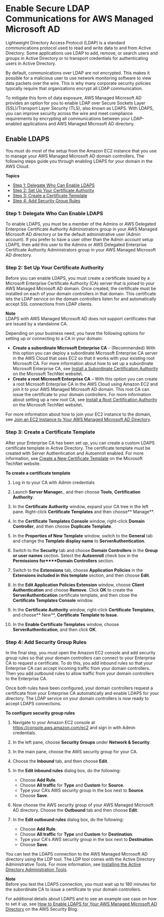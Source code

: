 # Enable Secure LDAP Communications for AWS Managed Microsoft AD<a name="ms_ad_ldap"></a>

Lightweight Directory Access Protocol \(LDAP\) is a standard communications protocol used to read and write data to and from Active Directory\. Some applications use LDAP to add, remove, or search users and groups in Active Directory or to transport credentials for authenticating users in Active Directory\. 

By default, communications over LDAP are not encrypted\. This makes it possible for a malicious user to use network monitoring software to view data packets over the wire\. This is why many corporate security policies typically require that organizations encrypt all LDAP communication\. 

To mitigate this form of data exposure, AWS Managed Microsoft AD provides an option for you to enable LDAP over Secure Sockets Layer \(SSL\)/Transport Layer Security \(TLS\), also known as LDAPS\. With LDAPS, you can improve security across the wire and meet compliance requirements by encrypting all communications between your LDAP\-enabled applications and AWS Managed Microsoft AD directory\.

## Enable LDAPS<a name="enableldaps"></a>

You must do most of the setup from the Amazon EC2 instance that you use to manage your AWS Managed Microsoft AD domain controllers\. The following steps guide you through enabling LDAPS for your domain in the AWS Cloud\.

**Topics**
+ [Step 1: Delegate Who Can Enable LDAPS](#grantpermsldaps)
+ [Step 2: Set Up Your Certificate Authority](#setupca)
+ [Step 3: Create a Certificate Template](#createcustomcert)
+ [Step 4: Add Security Group Rules](#addgrouprules)

### Step 1: Delegate Who Can Enable LDAPS<a name="grantpermsldaps"></a>

To enable LDAPS, you must be a member of the Admins or AWS Delegated Enterprise Certificate Authority Administrators group in your AWS Managed Microsoft AD directory or be the default administrative user \(Admin account\)\. If you prefer to have a user other than the Admin account setup LDAPS, then add this user to the Admins or AWS Delegated Enterprise Certificate Authority Administrators group in your AWS Managed Microsoft AD directory\.

### Step 2: Set Up Your Certificate Authority<a name="setupca"></a>

Before you can enable LDAPS, you must create a certificate issued by a Microsoft Enterprise Certificate Authority \(CA\) server that is joined to your AWS Managed Microsoft AD domain\. Once created, the certificate must be installed on each of your domain controllers in that domain\. This certificate lets the LDAP service on the domain controllers listen for and automatically accept SSL connections from LDAP clients\. 

**Note**  
LDAPS with AWS Managed Microsoft AD does not support certificates that are issued by a standalone CA\. 

Depending on your business need, you have the following options for setting up or connecting to a CA in your domain: 
+ **Create a subordinate Microsoft Enterprise CA** – \(Recommended\) With this option you can deploy a subordinate Microsoft Enterprise CA server in the AWS Cloud that uses EC2 so that it works with your existing root Microsoft CA\. For more information about how to set up a subordinate Microsoft Enterprise CA, see [Install a Subordinate Certification Authority](https://technet.microsoft.com/en-us/library/cc772192(v=ws.11).aspx) on the Microsoft TechNet website\.
+ **Create a root Microsoft Enterprise CA** – With this option you can create a root Microsoft Enterprise CA in the AWS Cloud using Amazon EC2 and join it to your AWS Managed Microsoft AD domain\. This root CA can issue the certificate to your domain controllers\. For more information about setting up a new root CA, see [Install a Root Certification Authority](https://technet.microsoft.com/en-us/library/cc731183(v=ws.11).aspx) on the Microsoft TechNet website\.

For more information about how to join your EC2 instance to the domain, see [Join an EC2 Instance to Your AWS Managed Microsoft AD Directory](ms_ad_join_instance.md)\.

### Step 3: Create a Certificate Template<a name="createcustomcert"></a>

After your Enterprise CA has been set up, you can create a custom LDAPS certificate template in Active Directory\. The certificate template must be created with Server Authentication and Autoenroll enabled\. For more information, see [Create a New Certificate Template](https://technet.microsoft.com/en-us/library/cc753370.aspx) on the Microsoft TechNet website\. 

**To create a certificate template**

1. Log in to your CA with Admin credentials

1. Launch **Server Manager\.**, and then choose **Tools**, **Certification Authority**\.

1. In the **Certificate Authority** window, expand your CA tree in the left pane\. Right\-click **Certificate Templates** and then choose** Manage**\.

1. In the **Certificate Templates Console** window, right\-click **Domain Controller**, and then choose **Duplicate Template**\.

1. In the **Properties of New Template** window, switch to the **General** tab and change the **Template display name** to **ServerAuthentication**\.

1. Switch to the **Security** tab and choose **Domain Controllers** in the **Group or user names** section\. Select the **Autoenroll** check box in the **Permissions for****Domain Controllers** section\.

1. Switch to the **Extensions** tab, choose **Application Policies** in the **Extensions included in this template** section, and then choose **Edit**\.

1. In the **Edit Application Policies Extension** window, choose **Client Authentication** and choose **Remove**\. Click **OK** to create the **ServerAuthentication** certificate template, and then close the **Certificate Templates Console** window\.

1. In the **Certificate Authority** window, right\-click **Certificate Templates**, and choose** New**, **Certificate Template to Issue**\.

1. In the **Enable Certificate Templates** window, choose **ServerAuthentication**, and then click **OK**\.

### Step 4: Add Security Group Rules<a name="addgrouprules"></a>

In the final step, you must open the Amazon EC2 console and add security group rules so that your domain controllers can connect to your Enterprise CA to request a certificate\. To do this, you add inbound rules so that your Enterprise CA can accept incoming traffic from your domain controllers\. Then you add outbound rules to allow traffic from your domain controllers to the Enterprise CA\.

Once both rules have been configured, your domain controllers request a certificate from your Enterprise CA automatically and enable LDAPS for your directory\. The LDAP service on your domain controllers is now ready to accept LDAPS connections\. 

**To configure security group rules**

1. Navigate to your Amazon EC2 console at [https://console\.aws\.amazon\.com/ec2](https://console.aws.amazon.com/ec2) and sign in with Admin credentials\.

1. In the left pane, choose **Security Groups** under **Network & Security**\.

1. In the main pane, choose the AWS security group for your CA\.

1. Choose the **Inbound** tab, and then choose **Edit**\.

1. In the **Edit inbound rules** dialog box, do the following:
   + Choose **Add Rule**\. 
   + Choose **All traffic** for **Type** and **Custom** for **Source**\. 
   + Type your CA’s AWS security group in the box next to **Source**\. 
   + Choose **Save**\.

1. Now choose the AWS security group of your AWS Managed Microsoft AD directory\. Choose the **Outbound** tab and then choose **Edit**\.

1. In the **Edit outbound rules** dialog box, do the following:
   + Choose **Add Rule**\. 
   + Choose **All traffic** for **Type** and **Custom** for **Destination**\. 
   + Type your CA's AWS security group in the box next to **Destination**\. 
   + Choose **Save**\.

You can test the LDAPS connection to the AWS Managed Microsoft AD directory using the LDP tool\. The LDP tool comes with the Active Directory Administrative Tools\. For more information, see [Installing the Active Directory Administration Tools](ms_ad_install_ad_tools.md)\.

**Note**  
Before you test the LDAPS connection, you must wait up to 180 minutes for the subordinate CA to issue a certificate to your domain controllers\.

For additional details about LDAPS and to see an example use case on how to set it up, see [How to Enable LDAPS for Your AWS Managed Microsoft AD Directory](https://aws.amazon.com/blogs/security/how-to-enable-ldaps-for-your-aws-microsoft-ad-directory/) on the AWS Security Blog\.